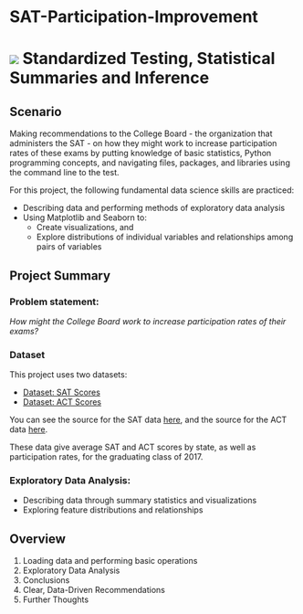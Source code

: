 # SAT-Participation-Improvement
# ![](https://ga-dash.s3.amazonaws.com/production/assets/logo-9f88ae6c9c3871690e33280fcf557f33.png) Standardized Testing, Statistical Summaries and Inference

## Scenario 

Making recommendations to the College Board - the organization that administers the SAT - on how they might work to increase participation rates of these exams by putting knowledge of basic statistics, Python programming concepts, and navigating files, packages, and libraries using the command line to the test. 

For this project, the following fundamental data science skills are practiced:
  - Describing data and performing methods of exploratory data analysis
  - Using Matplotlib and Seaborn to:
     - Create visualizations, and
     - Explore distributions of individual variables and relationships among pairs of variables

## Project Summary

### Problem statement: 
_How might the College Board work to increase participation rates of their exams?_

### Dataset

This project uses two datasets:

- [Dataset: SAT Scores](./data/sat.csv)
- [Dataset: ACT Scores](./data/act.csv)

You can see the source for the SAT data [here](https://blog.prepscholar.com/average-sat-scores-by-state-most-recent), and the source for the ACT data [here](https://blog.prepscholar.com/act-scores-by-state-averages-highs-and-lows).

These data give average SAT and ACT scores by state, as well as participation rates, for the graduating class of 2017.

### Exploratory Data Analysis:
  - Describing data through summary statistics and visualizations
  - Exploring feature distributions and relationships

## Overview
1. Loading data and performing basic operations
2. Exploratory Data Analysis
3. Conclusions
4. Clear, Data-Driven Recommendations
5. Further Thoughts 
